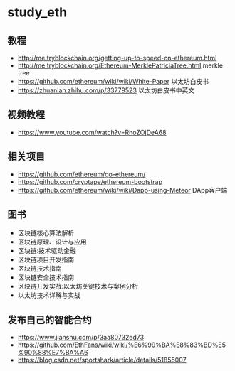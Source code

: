 # study_eth

## 教程
- http://me.tryblockchain.org/getting-up-to-speed-on-ethereum.html
- http://me.tryblockchain.org/Ethereum-MerklePatriciaTree.html merkle tree
- https://github.com/ethereum/wiki/wiki/White-Paper 以太坊白皮书
- https://zhuanlan.zhihu.com/p/33779523 以太坊白皮书中英文

## 视频教程
- https://www.youtube.com/watch?v=RhoZOjDeA68

## 相关项目
- https://github.com/ethereum/go-ethereum/
- https://github.com/cryptape/ethereum-bootstrap
- https://github.com/ethereum/wiki/wiki/Dapp-using-Meteor DApp客户端

## 图书
- 区块链核心算法解析
- 区块链原理、设计与应用
- 区块链:技术驱动金融
- 区块链项目开发指南
- 区块链技术指南
- 区块链安全技术指南
- 区块链开发实战:以太坊关键技术与案例分析
- 以太坊技术详解与实战

## 发布自己的智能合约
- https://www.jianshu.com/p/3aa80732ed73
- https://github.com/EthFans/wiki/wiki/%E6%99%BA%E8%83%BD%E5%90%88%E7%BA%A6
- https://blog.csdn.net/sportshark/article/details/51855007
